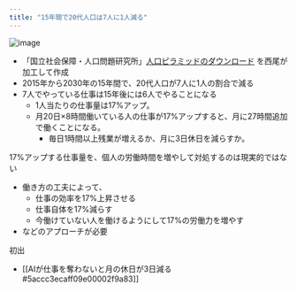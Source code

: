 ```yaml
---
title: "15年間で20代人口は7人に1人減る"
---
```



![image](https://gyazo.com/d5fca9c9b9aa9462669925c2fcf1773c/thumb/1000)
- 「国立社会保障・人口問題研究所」[人口ピラミッドのダウンロード](http://www.ipss.go.jp/site-ad/TopPageData/pyra.html) を西尾が加工して作成
- 2015年から2030年の15年間で、20代人口が7人に1人の割合で減る
- 7人でやっている仕事は15年後には6人でやることになる
    - 1人当たりの仕事量は17%アップ。
    - 月20日×8時間働いている人の仕事が17%アップすると、月に27時間追加で働くことになる。
        - 毎日1時間以上残業が増えるか、月に3日休日を減らすか。

17%アップする仕事量を、個人の労働時間を増やして対処するのは現実的ではない
- 働き方の工夫によって、
    - 仕事の効率を17%上昇させる
    - 仕事自体を17%減らす
    - 今働けていない人を働けるようにして17%の労働力を増やす
- などのアプローチが必要

初出
- [[AIが仕事を奪わないと月の休日が3日減る#5accc3ecaff09e00002f9a83]]

